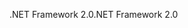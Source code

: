 <span data-ttu-id="fe4a7-101">.NET Framework 2.0</span><span class="sxs-lookup"><span data-stu-id="fe4a7-101">.NET Framework 2.0</span></span>